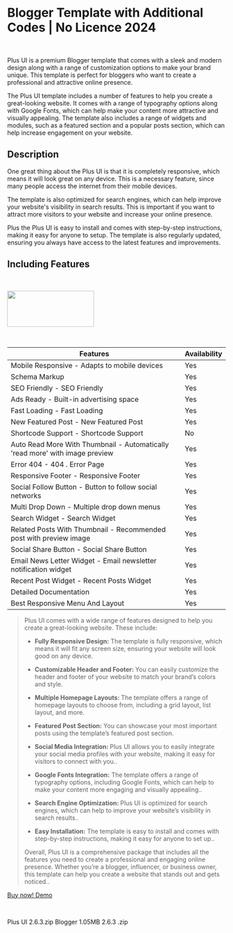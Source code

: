 <h1><strong>Blogger Template with Additional Codes | No Licence 2024</strong></h1>

<p>&nbsp;</p>

<p>Plus UI is a premium Blogger template that comes with a sleek and modern design along with a range of customization options to make your brand unique. This template is perfect for bloggers who want to create a professional and attractive online presence.</p>

<p>The Plus UI template includes a number of features to help you create a great-looking website. It comes with a range of typography options along with Google Fonts, which can help make your content more attractive and visually appealing. The template also includes a range of widgets and modules, such as a featured section and a popular posts section, which can help increase engagement on your website.</p>

<h2><strong>Description</strong></h2>

<p>One great thing about the Plus UI is that it is completely responsive, which means it will look great on any device. This is a necessary feature, since many people access the internet from their mobile devices.</p>

<p>The template is also optimized for search engines, which can help improve your website&#39;s visibility in search results. This is important if you want to attract more visitors to your website and increase your online presence.</p>

<p>Plus the Plus UI is easy to install and comes with step-by-step instructions, making it easy for anyone to setup. The template is also regularly updated, ensuring you always have access to the latest features and improvements.</p>

<h2><strong>Including Features</strong></h2>

<p>&nbsp;</p>

<p><a href="https://blogger.googleusercontent.com/img/b/R29vZ2xl/AVvXsEgm7ShTMUnG-wFpTV3XuIYCXlXz4y7T6wGbfVfaJ4ajUveGqah0iK7-UQEOVoyTj9-9wwEG19XoLa6_-tsTt4kwUwUj9mdFLWTLjWY8MYkLQfqZ0mfHI7c3TJCXufF_FIV47XFtUfURTB_EeFS6JuEaWQDDFJIHdqXqzDk_85nBUZ5FWfqQnxXJeX_Kn1s/s1920/PhotoRoom-20240217_194155.png"><img src="https://blogger.googleusercontent.com/img/b/R29vZ2xl/AVvXsEgm7ShTMUnG-wFpTV3XuIYCXlXz4y7T6wGbfVfaJ4ajUveGqah0iK7-UQEOVoyTj9-9wwEG19XoLa6_-tsTt4kwUwUj9mdFLWTLjWY8MYkLQfqZ0mfHI7c3TJCXufF_FIV47XFtUfURTB_EeFS6JuEaWQDDFJIHdqXqzDk_85nBUZ5FWfqQnxXJeX_Kn1s/w200-h83-rw/PhotoRoom-20240217_194155.png" style="height:83px; width:200px" /></a></p>

<p>&nbsp;</p>

<table>
	<thead>
		<tr>
			<th>Features</th>
			<th>Availability</th>
		</tr>
	</thead>
	<tbody>
		<tr>
			<td>Mobile Responsive - Adapts to mobile devices</td>
			<td>Yes</td>
		</tr>
		<tr>
			<td>Schema Markup</td>
			<td>Yes</td>
		</tr>
		<tr>
			<td>SEO Friendly - SEO Friendly</td>
			<td>Yes</td>
		</tr>
		<tr>
			<td>Ads Ready - Built-in advertising space</td>
			<td>Yes</td>
		</tr>
		<tr>
			<td>Fast Loading - Fast Loading</td>
			<td>Yes</td>
		</tr>
		<tr>
			<td>New Featured Post - New Featured Post</td>
			<td>Yes</td>
		</tr>
		<tr>
			<td>Shortcode Support - Shortcode Support</td>
			<td>No</td>
		</tr>
		<tr>
			<td>Auto Read More With Thumbnail - Automatically &#39;read more&#39; with image preview</td>
			<td>Yes</td>
		</tr>
		<tr>
			<td>Error 404 - 404 . Error Page</td>
			<td>Yes</td>
		</tr>
		<tr>
			<td>Responsive Footer - Responsive Footer</td>
			<td>Yes</td>
		</tr>
		<tr>
			<td>Social Follow Button - Button to follow social networks</td>
			<td>Yes</td>
		</tr>
		<tr>
			<td>Multi Drop Down - Multiple drop down menus</td>
			<td>Yes</td>
		</tr>
		<tr>
			<td>Search Widget - Search Widget</td>
			<td>Yes</td>
		</tr>
		<tr>
			<td>Related Posts With Thumbnail - Recommended post with preview image</td>
			<td>Yes</td>
		</tr>
		<tr>
			<td>Social Share Button - Social Share Button</td>
			<td>Yes</td>
		</tr>
		<tr>
			<td>Email News Letter Widget - Email newsletter notification widget</td>
			<td>Yes</td>
		</tr>
		<tr>
			<td>Recent Post Widget - Recent Posts Widget</td>
			<td>Yes</td>
		</tr>
		<tr>
			<td>Detailed Documentation</td>
			<td>Yes</td>
		</tr>
		<tr>
			<td>Best Responsive Menu And Layout</td>
			<td>Yes</td>
		</tr>
	</tbody>
</table>

<blockquote>Plus UI comes with a wide range of features designed to help you create a great-looking website. These include:
<ul>
	<li><strong>Fully Responsive Design:</strong>&nbsp;The template is fully responsive, which means it will fit any screen size, ensuring your website will look good on any device.</li>
	<li>
	<p><strong>Customizable Header and Footer:&nbsp;</strong>You can easily customize the header and footer of your website to match your brand&rsquo;s colors and style.</p>
	</li>
	<li>
	<p><strong>Multiple Homepage Layouts:&nbsp;</strong>The template offers a range of homepage layouts to choose from, including a grid layout, list layout, and more.</p>
	</li>
	<li>
	<p><strong>Featured Post Section:</strong>&nbsp;You can showcase your most important posts using the template&rsquo;s featured post section.</p>
	</li>
	<li>
	<p><strong>Social Media Integration:&nbsp;</strong>Plus UI allows you to easily integrate your social media profiles with your website, making it easy for visitors to connect with you..</p>
	</li>
	<li>
	<p><strong>Google Fonts Integration:</strong>&nbsp;The template offers a range of typography options, including Google Fonts, which can help to make your content more engaging and visually appealing..</p>
	</li>
	<li>
	<p><strong>Search Engine Optimization:&nbsp;</strong>Plus UI is optimized for search engines, which can help to improve your website&rsquo;s visibility in search results..</p>
	</li>
	<li>
	<p><strong>Easy Installation:</strong>&nbsp;The template is easy to install and comes with step-by-step instructions, making it easy for anyone to set up..</p>
	</li>
</ul>

<p>Overall, Plus UI is a comprehensive package that includes all the features you need to create a professional and engaging online presence. Whether you&rsquo;re a blogger, influencer, or business owner, this template can help you create a website that stands out and gets noticed..</p>

<ul>
</ul>
</blockquote>

<p><a href="https://plus-ui-amp-lite.blogspot.com/">Buy now!&nbsp;</a><a href="https://plus-ui-amp-lite.blogspot.com/">Demo</a></p>

<p>&nbsp;</p>

<p>Plus UI 2.6.3.zip Blogger 1.05MB 2.6.3 .zip</p>
